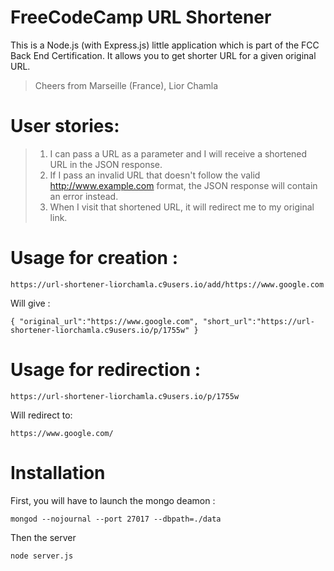 # FreeCodeCamp URL Shortener
This is a Node.js (with Express.js) little application which is part of the FCC Back End Certification. It allows you to get shorter URL for a given original URL.
> Cheers from Marseille (France), Lior Chamla

# User stories:
> 1. I can pass a URL as a parameter and I will receive a shortened URL in the JSON response.
> 2. If I pass an invalid URL that doesn't follow the valid http://www.example.com format, the JSON response will contain an error instead.
> 3. When I visit that shortened URL, it will redirect me to my original link.

# Usage for creation :
```
https://url-shortener-liorchamla.c9users.io/add/https://www.google.com
```
Will give :
```
{ "original_url":"https://www.google.com", "short_url":"https://url-shortener-liorchamla.c9users.io/p/1755w" }
```
# Usage for redirection :
```
https://url-shortener-liorchamla.c9users.io/p/1755w
```
Will redirect to:
```
https://www.google.com/
```

# Installation
First, you will have to launch the mongo deamon : 
```
mongod --nojournal --port 27017 --dbpath=./data
```
Then the server
```
node server.js
```